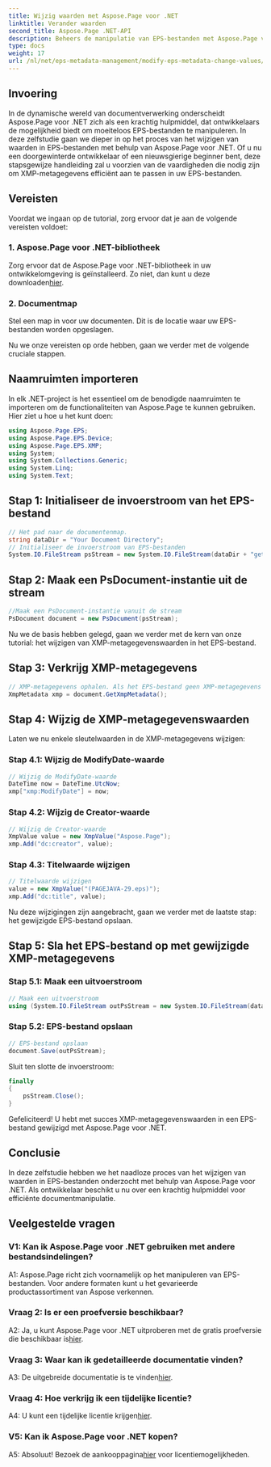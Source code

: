 ```yaml
---
title: Wijzig waarden met Aspose.Page voor .NET
linktitle: Verander waarden
second_title: Aspose.Page .NET-API
description: Beheers de manipulatie van EPS-bestanden met Aspose.Page voor .NET. Wijzig moeiteloos de waarden van XMP-metagegevens.
type: docs
weight: 17
url: /nl/net/eps-metadata-management/modify-eps-metadata-change-values/
---
```

## Invoering

In de dynamische wereld van documentverwerking onderscheidt Aspose.Page voor .NET zich als een krachtig hulpmiddel, dat ontwikkelaars de mogelijkheid biedt om moeiteloos EPS-bestanden te manipuleren. In deze zelfstudie gaan we dieper in op het proces van het wijzigen van waarden in EPS-bestanden met behulp van Aspose.Page voor .NET. Of u nu een doorgewinterde ontwikkelaar of een nieuwsgierige beginner bent, deze stapsgewijze handleiding zal u voorzien van de vaardigheden die nodig zijn om XMP-metagegevens efficiënt aan te passen in uw EPS-bestanden.

## Vereisten

Voordat we ingaan op de tutorial, zorg ervoor dat je aan de volgende vereisten voldoet:

### 1. Aspose.Page voor .NET-bibliotheek

Zorg ervoor dat de Aspose.Page voor .NET-bibliotheek in uw ontwikkelomgeving is geïnstalleerd. Zo niet, dan kunt u deze downloaden[hier](https://releases.aspose.com/page/net/).

### 2. Documentmap

Stel een map in voor uw documenten. Dit is de locatie waar uw EPS-bestanden worden opgeslagen.

Nu we onze vereisten op orde hebben, gaan we verder met de volgende cruciale stappen.

## Naamruimten importeren

In elk .NET-project is het essentieel om de benodigde naamruimten te importeren om de functionaliteiten van Aspose.Page te kunnen gebruiken. Hier ziet u hoe u het kunt doen:

```csharp
using Aspose.Page.EPS;
using Aspose.Page.EPS.Device;
using Aspose.Page.EPS.XMP;
using System;
using System.Collections.Generic;
using System.Linq;
using System.Text;
```

## Stap 1: Initialiseer de invoerstroom van het EPS-bestand

```csharp
// Het pad naar de documentenmap.
string dataDir = "Your Document Directory";
// Initialiseer de invoerstroom van EPS-bestanden
System.IO.FileStream psStream = new System.IO.FileStream(dataDir + "get_input.eps", System.IO.FileMode.Open, System.IO.FileAccess.Read);
```

## Stap 2: Maak een PsDocument-instantie uit de stream

```csharp
//Maak een PsDocument-instantie vanuit de stream
PsDocument document = new PsDocument(psStream);
```

Nu we de basis hebben gelegd, gaan we verder met de kern van onze tutorial: het wijzigen van XMP-metagegevenswaarden in het EPS-bestand.

## Stap 3: Verkrijg XMP-metagegevens

```csharp
// XMP-metagegevens ophalen. Als het EPS-bestand geen XMP-metagegevens bevat, krijgen we een nieuwe gevuld met waarden uit PS-metagegevensopmerkingen (%%Creator, %%CreateDate, %%Title, enz.)
XmpMetadata xmp = document.GetXmpMetadata();
```

## Stap 4: Wijzig de XMP-metagegevenswaarden

Laten we nu enkele sleutelwaarden in de XMP-metagegevens wijzigen:

### Stap 4.1: Wijzig de ModifyDate-waarde

```csharp
// Wijzig de ModifyDate-waarde
DateTime now = DateTime.UtcNow;
xmp["xmp:ModifyDate"] = now;
```

### Stap 4.2: Wijzig de Creator-waarde

```csharp
// Wijzig de Creator-waarde
XmpValue value = new XmpValue("Aspose.Page");
xmp.Add("dc:creator", value);
```

### Stap 4.3: Titelwaarde wijzigen

```csharp
// Titelwaarde wijzigen
value = new XmpValue("(PAGEJAVA-29.eps)");
xmp.Add("dc:title", value);
```

Nu deze wijzigingen zijn aangebracht, gaan we verder met de laatste stap: het gewijzigde EPS-bestand opslaan.

## Stap 5: Sla het EPS-bestand op met gewijzigde XMP-metagegevens

### Stap 5.1: Maak een uitvoerstroom

```csharp
// Maak een uitvoerstroom
using (System.IO.FileStream outPsStream = new System.IO.FileStream(dataDir + "change_values_output.eps", System.IO.FileMode.Create, System.IO.FileAccess.Write))
```

### Stap 5.2: EPS-bestand opslaan

```csharp
// EPS-bestand opslaan
document.Save(outPsStream);
```

Sluit ten slotte de invoerstroom:

```csharp
finally
{
    psStream.Close();
}
```

Gefeliciteerd! U hebt met succes XMP-metagegevenswaarden in een EPS-bestand gewijzigd met Aspose.Page voor .NET.

## Conclusie

In deze zelfstudie hebben we het naadloze proces van het wijzigen van waarden in EPS-bestanden onderzocht met behulp van Aspose.Page voor .NET. Als ontwikkelaar beschikt u nu over een krachtig hulpmiddel voor efficiënte documentmanipulatie.

## Veelgestelde vragen

### V1: Kan ik Aspose.Page voor .NET gebruiken met andere bestandsindelingen?

A1: Aspose.Page richt zich voornamelijk op het manipuleren van EPS-bestanden. Voor andere formaten kunt u het gevarieerde productassortiment van Aspose verkennen.

### Vraag 2: Is er een proefversie beschikbaar?

 A2: Ja, u kunt Aspose.Page voor .NET uitproberen met de gratis proefversie die beschikbaar is[hier](https://releases.aspose.com/).

### Vraag 3: Waar kan ik gedetailleerde documentatie vinden?

 A3: De uitgebreide documentatie is te vinden[hier](https://reference.aspose.com/page/net/).

### Vraag 4: Hoe verkrijg ik een tijdelijke licentie?

 A4: U kunt een tijdelijke licentie krijgen[hier](https://purchase.aspose.com/temporary-license/).

### V5: Kan ik Aspose.Page voor .NET kopen?

 A5: Absoluut! Bezoek de aankooppagina[hier](https://purchase.aspose.com/buy) voor licentiemogelijkheden.